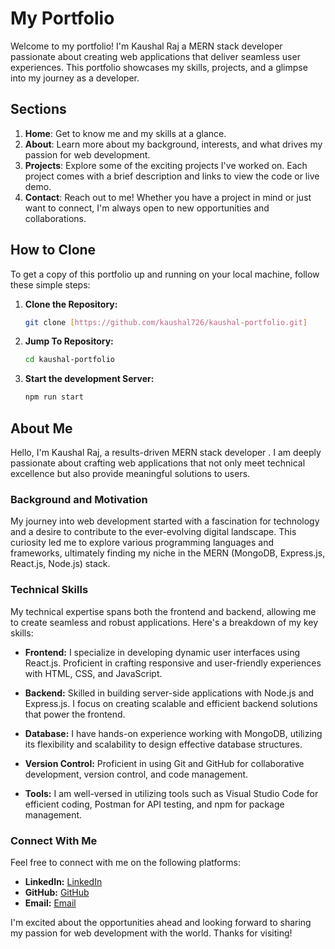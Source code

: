 # My Portfolio

Welcome to my portfolio! I'm Kaushal Raj a MERN stack developer passionate about creating web applications that deliver seamless user experiences. This portfolio showcases my skills, projects, and a glimpse into my journey as a developer.

## Sections

1. **Home**: Get to know me and my skills at a glance.
2. **About**: Learn more about my background, interests, and what drives my passion for web development.
3. **Projects**: Explore some of the exciting projects I've worked on. Each project comes with a brief description and links to view the code or live demo.
4. **Contact**: Reach out to me! Whether you have a project in mind or just want to connect, I'm always open to new opportunities and collaborations.

## How to Clone

To get a copy of this portfolio up and running on your local machine, follow these simple steps:

1. **Clone the Repository:**
   ```bash
   git clone [https://github.com/kaushal726/kaushal-portfolio.git]
   ```
2. **Jump To Repository:**
   ```bash
   cd kaushal-portfolio
   ```
3. **Start the development Server:**
   ```bash
   npm run start
   ```

## About Me

Hello, I'm Kaushal Raj, a results-driven MERN stack developer . I am deeply passionate about crafting web applications that not only meet technical excellence but also provide meaningful solutions to users.

### Background and Motivation

My journey into web development started with a fascination for technology and a desire to contribute to the ever-evolving digital landscape. This curiosity led me to explore various programming languages and frameworks, ultimately finding my niche in the MERN (MongoDB, Express.js, React.js, Node.js) stack.

### Technical Skills

My technical expertise spans both the frontend and backend, allowing me to create seamless and robust applications. Here's a breakdown of my key skills:

- **Frontend:** I specialize in developing dynamic user interfaces using React.js. Proficient in crafting responsive and user-friendly experiences with HTML, CSS, and JavaScript.

- **Backend:** Skilled in building server-side applications with Node.js and Express.js. I focus on creating scalable and efficient backend solutions that power the frontend.

- **Database:** I have hands-on experience working with MongoDB, utilizing its flexibility and scalability to design effective database structures.

- **Version Control:** Proficient in using Git and GitHub for collaborative development, version control, and code management.

- **Tools:** I am well-versed in utilizing tools such as Visual Studio Code for efficient coding, Postman for API testing, and npm for package management.


### Connect With Me

Feel free to connect with me on the following platforms:

- **LinkedIn:** [LinkedIn](https://linkedin.com/in/kaushal726)
- **GitHub:** [GitHub](https://github.com/kaushal726)
- **Email:** [Email](mailto:guddu797976@gmail.com)

I'm excited about the opportunities ahead and looking forward to sharing my passion for web development with the world. Thanks for visiting!


